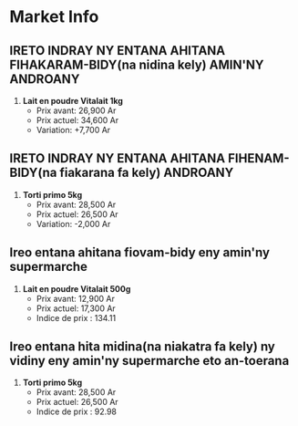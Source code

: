 # Market Info

## IRETO INDRAY NY ENTANA AHITANA FIHAKARAM-BIDY(na nidina kely) AMIN'NY ANDROANY

1. **Lait en poudre Vitalait 1kg**
   - Prix avant: 26,900 Ar
   - Prix actuel: 34,600 Ar
   - Variation: +7,700 Ar

## IRETO INDRAY NY ENTANA AHITANA FIHENAM-BIDY(na fiakarana fa kely) ANDROANY

1. **Torti primo 5kg**
   - Prix avant: 28,500 Ar
   - Prix actuel: 26,500 Ar
   - Variation: -2,000 Ar

## Ireo entana ahitana fiovam-bidy eny amin'ny supermarche

1. **Lait en poudre Vitalait 500g**
   - Prix avant: 12,900 Ar
   - Prix actuel: 17,300 Ar
   - Indice de prix : 134.11

## Ireo entana hita midina(na niakatra fa kely) ny vidiny eny amin'ny supermarche eto an-toerana

1. **Torti primo 5kg**
   - Prix avant: 28,500 Ar
   - Prix actuel: 26,500 Ar
   - Indice de prix : 92.98

